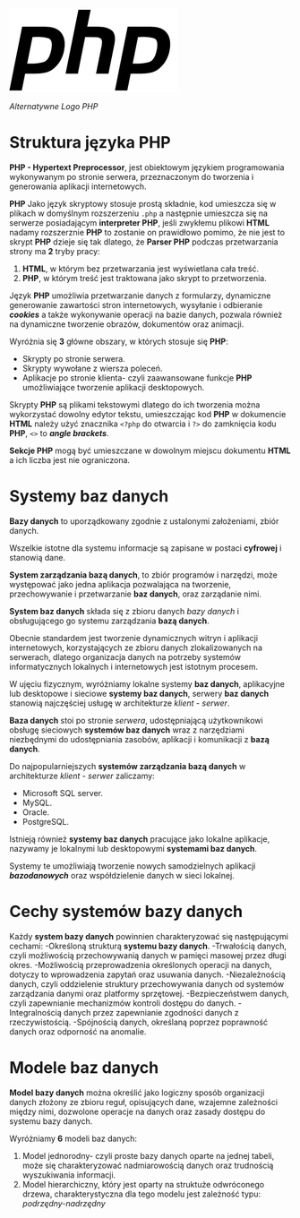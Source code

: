 
![logo](https://github.com/Hoyetski/School/blob/main/PHP_Alternative_logo_by_Levi_Morrison.png)

*Alternatywne Logo PHP*

# Struktura języka PHP

**PHP - Hypertext Preprocessor**, jest obiektowym językiem programowania wykonywanym po stronie serwera, przeznaczonym do tworzenia i generowania aplikacji internetowych.

**PHP** Jako język skryptowy stosuje prostą składnie, kod umieszcza się w plikach w domyślnym rozszerzeniu `.php` a następnie umieszcza się na serwerze posiadającym 
**interpreter PHP**, jeśli zwykłemu plikowi **HTML** nadamy rozszerznie **PHP** to zostanie on prawidłowo pomimo, że nie jest to skrypt **PHP** dzieje się tak dlatego, 
że **Parser PHP** podczas przetwarzania strony ma **2** tryby pracy: 
1. **HTML**, w którym bez przetwarzania jest wyświetlana cała treść.
2.  **PHP**, w którym treść jest traktowana jako skrypt to przetworzenia.

Język **PHP** umożliwia przetwarzanie danych z formularzy, dynamiczne generowanie zawartości stron internetowych, wysyłanie i odbieranie ***cookies*** a 
także wykonywanie operacji na bazie danych, pozwala również na dynamiczne tworzenie obrazów, dokumentów oraz animacji. 

Wyróżnia się **3** główne obszary, w których stosuje się **PHP**:
- Skrypty po stronie serwera.
- Skrypty wywołane z wiersza poleceń.
- Aplikacje po stronie klienta- czyli zaawansowane funkcje **PHP** umożliwiające tworzenie aplikacji desktopowych.

Skrypty **PHP** są plikami tekstowymi dlatego do ich tworzenia można wykorzystać dowolny edytor tekstu, umieszczając kod **PHP** w dokumencie **HTML** należy użyć znacznika `<?php` do otwarcia i `?>` do zamknięcia kodu **PHP**, `<>` to ***angle brackets***.

**Sekcje PHP** mogą być umieszczane w dowolnym miejscu dokumentu **HTML** a ich liczba jest nie ograniczona.

# Systemy baz danych

**Bazy danych** to uporządkowany zgodnie z ustalonymi założeniami, zbiór danych.

Wszelkie istotne dla systemu informacje są zapisane w postaci **cyfrowej** i stanowią dane.

**System zarządzania bazą danych**, to zbiór programów i narzędzi, może występować jako jedna aplikacja pozwalająca na tworzenie, przechowywanie i przetwarzanie **baz danych**, oraz zarządanie nimi. 

**System baz danych** składa się z zbioru danych *bazy danych* i obsługującego go systemu zarządzania **bazą danych**. 

Obecnie standardem jest tworzenie dynamicznych witryn i aplikacji internetowych, korzystających ze zbioru danych zlokalizowanych na serwerach, dlatego organizacja danych na potrzeby systemów informatycznych lokalnych i internetowych jest istotnym procesem.

W ujęciu fizycznym, wyróżniamy lokalne systemy **baz danych**, aplikacyjne lub desktopowe i sieciowe **systemy baz danych**, serwery **baz danych** stanowią najczęściej usługę w architekturze *klient - serwer*. 

**Baza danych** stoi po stronie *serwera*, udostępniającą użytkownikowi obsługę sieciowych **systemów baz danych** wraz z narzędziami niezbędnymi do udostępniania zasobów, aplikacji i komunikacji z **bazą danych**.

Do najpopularniejszych **systemów zarządzania bazą danych** w architekturze *klient - serwer* zaliczamy:
 - Microsoft SQL server.
 - MySQL.
 - Oracle.
 - PostgreSQL.

Istnieją również **systemy baz danych** pracujące jako lokalne aplikacje, nazywamy je lokalnymi lub desktopowymi **systemami baz danych**.

Systemy te umożliwiają tworzenie nowych samodzielnych aplikacji ***bazodanowych*** oraz współdzielenie danych w sieci lokalnej.

# Cechy systemów bazy danych

Każdy **system bazy danych** powinnien charakteryzować się następującymi cechami:
 -Określoną strukturą **systemu bazy danych**.
 -Trwałością danych, czyli możliwością przechowywanią danych w pamięci masowej przez długi okres.
 -Możliwością przeprowadzenia określonych operacji na danych, dotyczy to wprowadzenia zapytań oraz usuwania danych.
 -Niezależnością danych, czyli oddzielenie struktury przechowywania danych od systemów zarządzania danymi oraz platformy sprzętowej.
 -Bezpieczeństwem danych, czyli zapewnianie mechanizmów kontroli dostępu do danych.
 -Integralnością danych przez zapewnianie zgodności danych z rzeczywistością.
 -Spójnością danych, określaną poprzez poprawność danych oraz odporność na anomalie.

# Modele baz danych 
 
**Model bazy danych** można określić jako logiczny sposób organizacji danych złożony ze zbioru reguł, opisujących dane, wzajemne zależności między nimi, dozwolone operacje na danych oraz zasady dostępu
do systemu bazy danych.

Wyróżniamy **6** modeli baz danych:
 1. Model jednorodny- czyli proste bazy danych oparte na jednej tabeli, może się charakteryzować nadmiarowością danych oraz trudnością wyszukiwania informacji.
 2. Model hierarchiczny, który jest oparty na struktuże odwróconego drzewa, charakterystyczna dla tego modelu jest zależność typu: *podrzędny-nadrzędny*


